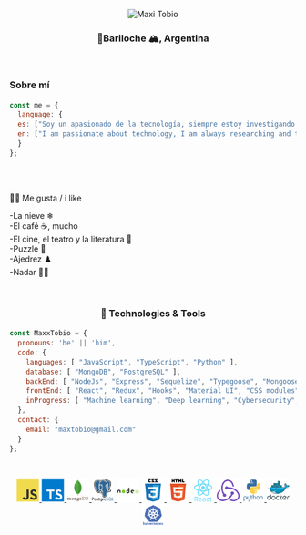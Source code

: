 <p align="center">
  <img src="https://github.com/MaximilianoTobio/alojamiento-imagenes/blob/main/github.gif" alt="Maxi Tobio" width="600" height="300">
</p>
<h3 align="center">📍Bariloche 🏔️, Argentina </h3>
<br/> 

### Sobre mí
<p>

```js
const me = {
  language: {
  es: ["Soy un apasionado de la tecnología, siempre estoy investigando y probando nuevas alternativas y desarrollos. Disfruto resolviendo problemas y buscando nuevas ideas para el desarrollo. La programación es una disciplina fascinante y me encanta sumergirme en ella, sintiendo que es un proceso casi mágico."],
  en: ["I am passionate about technology, I am always researching and testing new alternatives and developments. I enjoy solving problems and looking for new ideas for development. Programming is a fascinating discipline and I love immersing myself in it, feeling that it is an almost magical process."]
  }
};
```
</p>
<br/>
  <br/>

  <p>🙋‍♂️ Me gusta / i like</p> 

  
  <p>
    -La nieve ❄ <br/>
    -El café ☕️, mucho  <br/>
    -El cine, el teatro y la literatura 🎨<br/>
    -Puzzle 🧩 <br/>
    -Ajedrez ♟️  <br/>
    -Nadar 🏊‍♂️
  </p>
</p>
<br/>

<h3 align="center"> 🔧 Technologies & Tools</h3>

```js
const MaxxTobio = {
  pronouns: 'he' || 'him',
  code: {
    languages: [ "JavaScript", "TypeScript", "Python" ],
    database: [ "MongoDB", "PostgreSQL" ],
    backEnd: [ "NodeJs", "Express", "Sequelize", "Typegoose", "Mongoose" ],
    frontEnd: [ "React", "Redux", "Hooks", "Material UI", "CSS modules", "Tailwind", "Next", "React Native",  ],
    inProgress: [ "Machine learning", "Deep learning", "Cybersecurity", "AR" ]
  },
  contact: {
    email: "maxtobio@gmail.com"
  }
};
```


<br/>

<p align="center"> <a href="https://developer.mozilla.org/en-US/docs/Web/JavaScript" target="_blank" rel="noreferrer"> <img src="https://raw.githubusercontent.com/devicons/devicon/master/icons/javascript/javascript-original.svg" alt="javascript" width="40" height="40"/> </a> <a href="https://www.typescriptlang.org/" target="_blank" rel="noreferrer"> <img src="https://raw.githubusercontent.com/devicons/devicon/master/icons/typescript/typescript-original.svg" alt="typescript" width="40" height="40"/> </a> <a href="https://www.mongodb.com/" target="_blank" rel="noreferrer"> <img src="https://raw.githubusercontent.com/devicons/devicon/master/icons/mongodb/mongodb-original-wordmark.svg" alt="mongodb" width="40" height="40"/> </a> <a href="https://www.postgresql.org" target="_blank" rel="noreferrer"> <img src="https://raw.githubusercontent.com/devicons/devicon/master/icons/postgresql/postgresql-original-wordmark.svg" alt="postgresql" width="40" height="40"/> </a> <a href="https://nodejs.org" target="_blank" rel="noreferrer"> <img src="https://raw.githubusercontent.com/devicons/devicon/master/icons/nodejs/nodejs-original-wordmark.svg" alt="nodejs" width="40" height="40"/> </a> <a href="https://www.w3schools.com/css/" target="_blank" rel="noreferrer"> <img src="https://raw.githubusercontent.com/devicons/devicon/master/icons/css3/css3-original-wordmark.svg" alt="css3" width="40" height="40"/> </a> <a href="https://www.w3.org/html/" target="_blank" rel="noreferrer"> <img src="https://raw.githubusercontent.com/devicons/devicon/master/icons/html5/html5-original-wordmark.svg" alt="html5" width="40" height="40"/> </a>  <a href="https://reactjs.org/" target="_blank" rel="noreferrer"> <img src="https://raw.githubusercontent.com/devicons/devicon/master/icons/react/react-original-wordmark.svg" alt="react" width="40" height="40"/> </a> <a href="https://redux.js.org" target="_blank" rel="noreferrer"> <img src="https://raw.githubusercontent.com/devicons/devicon/master/icons/redux/redux-original.svg" alt="redux" width="40" height="40"/> </a> <a href="https://www.python.org/" target="_blank" rel="noreferrer"> <img src="https://raw.githubusercontent.com/devicons/devicon/1119b9f84c0290e0f0b38982099a2bd027a48bf1/icons/python/python-original-wordmark.svg"  width="40" height="40"/> </a> <a href="https://www.docker.com/" target="_blank" rel="noreferrer"> <img src="https://raw.githubusercontent.com/devicons/devicon/1119b9f84c0290e0f0b38982099a2bd027a48bf1/icons/docker/docker-original-wordmark.svg"  width="40" height="40"/> </a> <a href="https://kubernetes.io/es/" target="_blank" rel="noreferrer"> <img src="https://raw.githubusercontent.com/devicons/devicon/1119b9f84c0290e0f0b38982099a2bd027a48bf1/icons/kubernetes/kubernetes-plain-wordmark.svg" width="40" height="40"/> </a></p>
